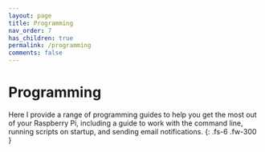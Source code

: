 ```yaml
---
layout: page
title: Programming
nav_order: 7
has_children: true
permalink: /programming
comments: false
---
```


# Programming

Here I provide a range of programming guides to help you get the most out of your Raspberry Pi, including a guide to work with the command line, running scripts on startup, and sending email notifications.
{: .fs-6 .fw-300 }
